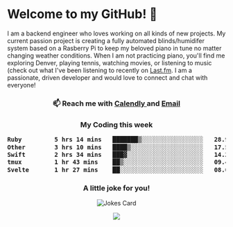 <h1> Welcome to my GitHub! 👋 </h1>


  I am a backend engineer who loves working on all kinds of new projects. My current passion project is creating a fully automated blinds/humidifer system based on a Rasberry Pi to keep my beloved piano in tune no matter changing weather conditions. When I am not practicing piano, you'll find me exploring Denver, playing tennis, watching movies, or listening to music (check out what I've been listening to recently on [Last.fm](https://www.last.fm/user/mballa000). I am a passionate, driven developer and would love to connect and chat with everyone!

<h3 align = "center"> 📫 Reach me with <a href = "https://calendly.com/msbrandt00/30min"> Calendly </a> and <a href="mailto:msbrandt00@gmail.com">Email</a> 
 </h3>


 
<div align = "center"
[![Anurag's GitHub stats](https://github-readme-stats.vercel.app/api?username=mbrandt00)](https://github.com/anuraghazra/github-readme-stats)
          </div>
<h3 align="center">
  My Coding this week
<!--START_SECTION:waka-->

```txt
Ruby         5 hrs 14 mins   ███████▒░░░░░░░░░░░░░░░░░   28.92 %
Other        3 hrs 10 mins   ████▒░░░░░░░░░░░░░░░░░░░░   17.54 %
Swift        2 hrs 34 mins   ███▓░░░░░░░░░░░░░░░░░░░░░   14.22 %
tmux         1 hr 43 mins    ██▒░░░░░░░░░░░░░░░░░░░░░░   09.49 %
Svelte       1 hr 27 mins    ██░░░░░░░░░░░░░░░░░░░░░░░   08.02 %
```

<!--END_SECTION:waka-->

### A little joke for you!

![Jokes Card](https://readme-jokes.vercel.app/api?hideBorder)

<a href="https://www.linkedin.com/in/mbrandt00/"><img src="https://img.shields.io/badge/linkedin-%230077B5.svg?&style=for-the-badge&logo=linkedin&logoColor=white" /></a>
